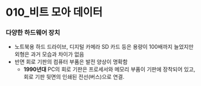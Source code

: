 # 010_비트 모아 데이터 #
### 다양한 하드웨어 장치 ###
* 노트북용 하드 드라이브, 디지털 카메라 SD 카드 등은 용량이 100배까지 늘었지만 외형은 과거 모습과 차이가 없음
* 반면 회로 기판의 컴퓨터 부품은 발전 양상이 명확함
  * **1990년대** PC의 회로 기판은 프로세서와 메모리 부품이 기판에 장착되어 있고, 회로 기판 뒷면의 인쇄된 전선(버스)으로 연결.

